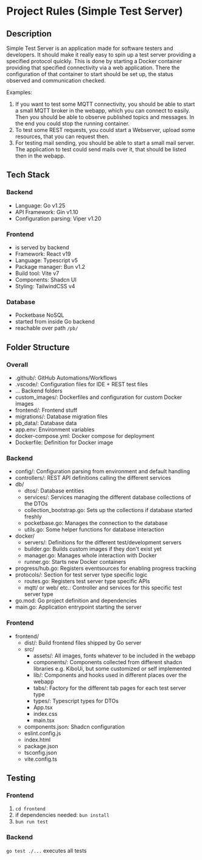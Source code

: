 # Project Rules (Simple Test Server)

## Description

Simple Test Server is an application made for software testers and developers.
It should make it really easy to spin up a test server providing a specified protocol quickly.
This is done by starting a Docker container providing that specified connectivity via a web application.
There the configuration of that container to start should be set up, the status observed and communication checked.

Examples:

1. If you want to test some MQTT connectivity, you should be able to start a small MQTT broker in the webapp, which you can connect to easily. Then you should be able to observe published topics and messages. In the end you could stop the running container.
2. To test some REST requests, you could start a Webserver, upload some resources, that you can request then.
3. For testing mail sending, you should be able to start a small mail server. The application to test could send mails over it, that should be listed then in the webapp.

## Tech Stack

### Backend

- Language: Go v1.25
- API Framework: Gin v1.10
- Configuration parsing: Viper v1.20

### Frontend

- is served by backend
- Framework: React v19
- Language: Typescript v5
- Package manager: Bun v1.2
- Build tool: Vite v7
- Components: Shadcn UI
- Styling: TailwindCSS v4

### Database

- Pocketbase NoSQL
- started from inside Go backend
- reachable over path `/pb/`

## Folder Structure

### Overall

- .github/: GitHub Automations/Workflows
- .vscode/: Configuration files for IDE + REST test files
- ... Backend folders
- custom_images/: Dockerfiles and configuration for custom Docker images
- frontend/: Frontend stuff
- migrations/: Database migration files
- pb_data/: Database data
- app.env: Environment variables
- docker-compose.yml: Docker compose for deployment
- Dockerfile: Definition for Docker image 

### Backend

- config/: Configuration parsing from environment and default handling
- controllers/: REST API definitions calling the different services
- db/
  - dtos/: Database entities
  - services/: Services managing the different database collections of the DTOs
  - collection_bootstrap.go: Sets up the collections if database started freshly
  - pocketbase.go: Manages the connection to the database
  - utils.go: Some helper functions for database interaction
- docker/
  - servers/: Definitions for the different test/development servers
  - builder.go: Builds custom images if they don't exist yet
  - manager.go: Manages whole interaction with Docker
  - runner.go: Starts new Docker containers
- progress/hub.go: Registers eventsources for enabling progress tracking
- protocols/: Section for test server type specific logic
  - routes.go: Registers test server type specific APIs
  - mqtt/ or web/ etc.: Controller and services for this specific test server type
- go.mod: Go project definition and dependencies
- main.go: Application entrypoint starting the server

### Frontend

- frontend/
  - dist/: Build frontend files shipped by Go server
  - src/
    - assets/: All images, fonts whatever to be included in the webapp
    - components/: Components collected from different shadcn libraries e.g. KiboUi, but some customized or self implemented
    - lib/: Components and hooks used in different places over the webapp
    - tabs/: Factory for the different tab pages for each test server type
    - types/: Typescript types for DTOs
    - App.tsx
    - index.css
    - main.tsx
  - components.json: Shadcn configuration
  - eslint.config.js
  - index.html
  - package.json
  - tsconfig.json
  - vite.config.ts

## Testing

### Frontend

1. `cd frontend`
2. if dependencies needed: `bun install`
3. `bun run test`

### Backend

`go test ./...` executes all tests
